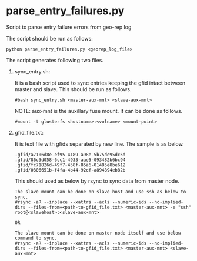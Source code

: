 # parse_entry_failures.py
Script to parse entry failure errors from geo-rep log


The script should be run as follows:

    python parse_entry_failures.py <georep_log_file>

The script generates following two files.

1. sync_entry.sh:

    It is a bash script used to sync entries keeping
    the gfid intact between master and slave. This
    should be run as follows.
    ```
    #bash sync_entry.sh <master-aux-mnt> <slave-aux-mnt>
    ```
    NOTE: aux-mnt is the auxillary fuse mount. It can be done as follows.
    ```
    #mount -t glusterfs <hostname>:<volname> <mount-point>
    ```

2. gfid_file.txt:

    It is text file with gfids separated by new line.
    The sample is as below.

    ```
    .gfid/a7106d8e-ef95-4189-a98e-5b75de95dc5d
    .gfid/86c3d058-6cc1-4933-aae5-093482b6bc94
    .gfid/fc71826d-49f7-458f-85a6-01485e8be612
    .gfid/0306651b-f4fa-4b44-92cf-a894894eb82b
     ```
     
     This should used as below by rsync to sync data from master node.
     
     ```
     The slave mount can be done on slave host and use ssh as below to sync.
     #rsync -aR --inplace --xattrs --acls --numeric-ids --no-implied-dirs --files-from=<path-to-gfid_file.txt> <master-aux-mnt> -e "ssh" root@<slavehost>:<slave-aux-mnt>
     
     OR
     
     The slave mount can be done on master node itself and use below command to sync.
     #rsync -aR --inplace --xattrs --acls --numeric-ids --no-implied-dirs --files-from=<path-to-gfid_file.txt> <master-aux-mnt> <slave-aux-mnt>
     ```
